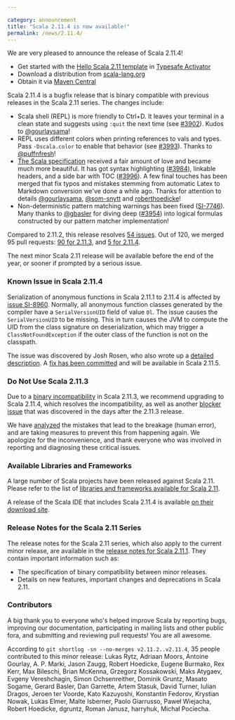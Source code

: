 ```yaml
---

category: announcement
title: "Scala 2.11.4 is now available!"
permalink: /news/2.11.4/
---
```

We are very pleased to announce the release of Scala 2.11.4!

* Get started with the [Hello Scala 2.11 template](https://www.lightbend.com/activator/template/hello-scala-2_11) in [Typesafe Activator](https://www.lightbend.com/platform/getstarted)
* Download a distribution from [scala-lang.org](https://scala-lang.org/download/2.11.4.html)
* Obtain it via [Maven Central](https://search.maven.org/#search%7Cga%7C1%7Cg%3A%22org.scala-lang%22%20AND%20v%3A%222.11.4%22)

Scala 2.11.4 is a bugfix release that is binary compatible with previous releases in the Scala 2.11 series.
The changes include:

* Scala shell (REPL) is more friendly to Ctrl+D. It leaves your terminal in a clean state and suggests using `:quit` the next
time (see [#3902](https://github.com/scala/scala/pull/3902)). Kudos to [@gourlaysama](https://github.com/gourlaysama)!
* REPL uses different colors when printing references to vals and types. Pass `-Dscala.color` to enable that behavior (see [#3993](https://github.com/scala/scala/pull/3993)). Thanks to [@puffnfresh](https://github.com/puffnfresh)!
* [The Scala specification](https://www.scala-lang.org/files/archive/spec/2.11/) received a fair amount of love and became much more beautiful. It has got syntax highlighting ([#3984](https://github.com/scala/scala/pull/3984)), linkable headers, and a side bar with TOC ([#3996](https://github.com/scala/scala/pull/3996)). A few final touches has been merged that fix typos and mistakes stemming from automatic Latex to Markdown conversion we've done a while ago. Thanks for attention to details [@gourlaysama](https://github.com/gourlaysama), [@som-snytt](https://github.com/som-snytt) and [roberthoedicke](https://github.com/roberthoedicke)!
* Non-deterministic pattern matching warnings has been fixed ([SI-7746](https://issues.scala-lang.org/browse/SI-7746)). Many thanks to [@gbasler](https://github.com/gbasler) for diving deep ([#3954](https://github.com/scala/scala/pull/3954)) into logical formulas constructed by our pattern matcher implementation!

Compared to 2.11.2, this release resolves [54 issues](https://issues.scala-lang.org/issues/?jql=project%20%3D%20SI%20AND%20resolution%20%3D%20Fixed%20AND%20fixVersion%20in%20%28%22Scala%202.11.3%22%2C%20%22Scala%202.11.4%22%29%20ORDER%20BY%20component%20ASC%2C%20priority%20DESC). Out of 120, we merged 95 pull requests: [90 for 2.11.3](https://github.com/scala/scala/pulls?q=is%3Apr+is%3Amerged+milestone%3A2.11.3), and [5 for 2.11.4](https://github.com/scala/scala/pulls?q=is%3Apr+is%3Amerged+milestone%3A2.11.4).

The next minor Scala 2.11 release will be available before the end of the year, or sooner if prompted by a serious issue.

### Known Issue in Scala 2.11.4

Serialization of anonymous functions in Scala 2.11.1 to 2.11.4 is affected by [issue SI-8960](https://issues.scala-lang.org/browse/SI-8960).
Normally, all anonymous function classes generated by the compiler have a `SerialVersionUID` field of value `0l`.
The issue causes the `SerialVersionUID` to be missing.
This in turn causes the JVM to compute the UID from the class signature on deserialization, which may trigger a `ClassNotFoundException` if the outer class of the function is not on the classpath.

The issue was discovered by Josh Rosen, who also wrote up a [detailed description](https://gist.github.com/JoshRosen/3d8d5d5cc35bc245185c).
A [fix has been committed](https://github.com/scala/scala/pull/4093) and will be available in Scala 2.11.5.

### Do Not Use Scala 2.11.3
Due to a [binary incompatibility](https://issues.scala-lang.org/browse/SI-8899) in Scala 2.11.3, we recommend upgrading to Scala 2.11.4, which resolves the incompatibility, as well as another [blocker issue](https://issues.scala-lang.org/browse/SI-8900) that was discovered in the days after the 2.11.3 release.

We have [analyzed](https://groups.google.com/d/msg/scala-internals/SSD9BNJaFbU/rACBkHrs2JEJ) the mistakes that lead to the breakage (human error), and are taking measures to prevent this from happening again. We apologize for the inconvenience, and thank everyone who was involved in reporting and diagnosing these critical issues.

### Available Libraries and Frameworks

A large number of Scala projects have been released against Scala 2.11. Please refer to the list of [libraries and frameworks available for Scala 2.11](https://github.com/scala/make-release-notes/blob/2.11.x/projects-2.11.md).

A release of the Scala IDE that includes Scala 2.11.4 is available [on their download site](http://scala-ide.org/download/milestone.html).

### Release Notes for the Scala 2.11 Series

The release notes for the Scala 2.11 series, which also apply to the current minor release, are available in the [release notes for Scala 2.11.1](https://scala-lang.org/news/2.11.1). They contain important information such as:

* The specification of binary compatibility between minor releases.
* Details on new features, important changes and deprecations in Scala 2.11.

### Contributors

A big thank you to everyone who's helped improve Scala by reporting bugs, improving our documentation, participating in mailing lists and other public fora, and submitting and reviewing pull requests! You are all awesome.

According to `git shortlog -sn --no-merges v2.11.2..v2.11.4`, 35 people contributed to this minor release:
Lukas Rytz, Adriaan Moors, Antoine Gourlay, A. P. Marki, Jason Zaugg, Robert Hoedicke, Eugene Burmako, Rex Kerr, Max Bileschi, Brian McKenna, Grzegorz Kossakowski, Maks Atygaev, Evgeny Vereshchagin, Simon Ochsenreither, Dominik Gruntz, Masato Sogame, Gerard Basler, Dan Garrette, Artem Stasuk, David Turner, Iulian Dragos, Jeroen ter Voorde, Kato Kazuyoshi, Konstantin Fedorov, Krystian Nowak, Lukas Elmer, Malte Isberner, Paolo Giarrusso, Paweł Wiejacha, Robert Hoedicke, dgruntz, Roman Janusz, harryhuk, Michał Pociecha.
